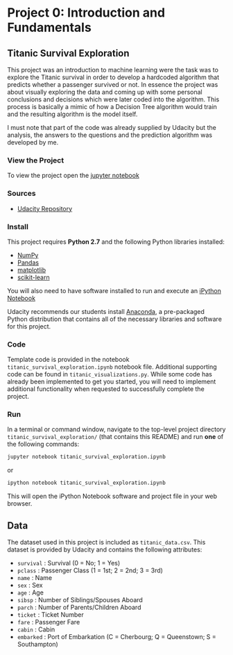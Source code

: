 # Project 0: Introduction and Fundamentals
## Titanic Survival Exploration

This project was an introduction to machine learning were the task was to explore the Titanic survival in order to develop a hardcoded algorithm that predicts whether a passenger survived or not. In essence the project was about visually exploring the data and coming up with some personal conclusions and decisions which were later coded into the algorithm. This process is basically a mimic of how a Decision Tree algorithm would train and the resulting algorithm is the model itself.

I must note that part of the code was already supplied by Udacity but the analysis, the answers to the questions and the prediction algorithm was developed by me.  

### View the Project

To view the project open the [jupyter notebook](https://github.com/adtabora/Udacity-MachineLearning/blob/master/0.%20titanic_survival_exploration/Titanic_Survival_Exploration.ipynb) 

### Sources

- [Udacity Repository](https://github.com/udacity/machine-learning/tree/master/projects/titanic_survival_exploration)


### Install

This project requires **Python 2.7** and the following Python libraries installed:

- [NumPy](http://www.numpy.org/)
- [Pandas](http://pandas.pydata.org)
- [matplotlib](http://matplotlib.org/)
- [scikit-learn](http://scikit-learn.org/stable/)

You will also need to have software installed to run and execute an [iPython Notebook](http://ipython.org/notebook.html)

Udacity recommends our students install [Anaconda](https://www.continuum.io/downloads), a pre-packaged Python distribution that contains all of the necessary libraries and software for this project.

### Code

Template code is provided in the notebook `titanic_survival_exploration.ipynb` notebook file. Additional supporting code can be found in `titanic_visualizations.py`. While some code has already been implemented to get you started, you will need to implement additional functionality when requested to successfully complete the project.

### Run

In a terminal or command window, navigate to the top-level project directory `titanic_survival_exploration/` (that contains this README) and run **one** of the following commands:

```bash
jupyter notebook titanic_survival_exploration.ipynb
```
or
```bash
ipython notebook titanic_survival_exploration.ipynb
```

This will open the iPython Notebook software and project file in your web browser.

## Data

The dataset used in this project is included as `titanic_data.csv`. This dataset is provided by Udacity and contains the following attributes:

- `survival` : Survival (0 = No; 1 = Yes)
- `pclass` : Passenger Class (1 = 1st; 2 = 2nd; 3 = 3rd)
- `name` : Name
- `sex` : Sex
- `age` : Age
- `sibsp` : Number of Siblings/Spouses Aboard
- `parch` : Number of Parents/Children Aboard
- `ticket` : Ticket Number
- `fare` : Passenger Fare
- `cabin` : Cabin
- `embarked` : Port of Embarkation (C = Cherbourg; Q = Queenstown; S = Southampton)
